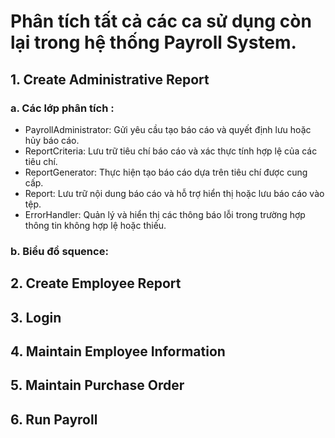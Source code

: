 # Phân tích tất cả các ca sử dụng còn lại trong hệ thống Payroll System.
## 1. Create Administrative Report 
### a. Các lớp phân tích :
- PayrollAdministrator: Gửi yêu cầu tạo báo cáo và quyết định lưu hoặc hủy báo cáo.
- ReportCriteria: Lưu trữ tiêu chí báo cáo và xác thực tính hợp lệ của các tiêu chí.
- ReportGenerator: Thực hiện tạo báo cáo dựa trên tiêu chí được cung cấp.
- Report: Lưu trữ nội dung báo cáo và hỗ trợ hiển thị hoặc lưu báo cáo vào tệp.
- ErrorHandler: Quản lý và hiển thị các thông báo lỗi trong trường hợp thông tin không hợp lệ hoặc thiếu.
### b. Biểu đồ squence: 

## 2. Create Employee Report
## 3. Login  
## 4. Maintain Employee Information 
## 5. Maintain Purchase Order 
## 6. Run Payroll  
